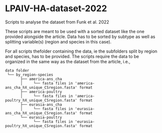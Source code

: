 # LPAIV-HA-dataset-2022
Scripts to analyse the dataset from Funk et al. 2022 

These scripts are meant to be used with a sorted dataset like the one provided alongside the article. Data has to be sorted by subtype as well as splitting variable(s) (region and species in this case).

For all scripts thefolder containing the data, ie the subfolders split by region and species, has to be provided. The scripts require the data to be organized in the same way as the dataset from the article, i.e.,
```
data folder
 └── by_region-species
       ├── america-ans_cha
       │     └── fasta files in 'america-ans_cha_hX_unique_CSregion.fasta' format 
       ├── america-poultry
       │     └── fasta files in 'america-poultry_hX_unique_CSregion.fasta' format 
       ├── eurasia-ans_cha
       │     └── fasta files in 'eurasia-ans_cha_hX_unique_CSregion.fasta' format 
       └── eurasia-poultry
             └── fasta files in 'eurasia-poultry_hX_unique_CSregion.fasta' format 
 ```
